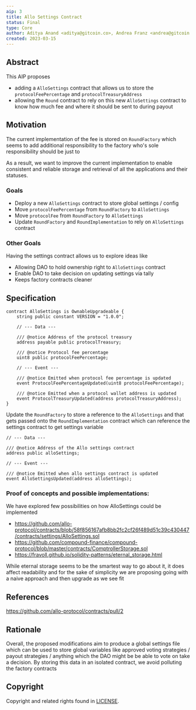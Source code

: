 ```yaml
---
aip: 3
title: Allo Settings Contract
status: Final
type: Core
author: Aditya Anand <aditya@gitcoin.co>, Andrea Franz <andrea@gitcoin.co>, Kurt Merbeth <kurt@gitcoin.co>
created: 2023-03-15
---
```


## Abstract

This AIP proposes
- adding a `AlloSettings` contract that allows us to store the `protocolFeePercentage` and `protocolTreasuryAddress`
- allowing the `Round` contract to rely on this new `AlloSettings` contract to know how much fee and where it should be sent to during payout

## Motivation

The current implementation of the fee is stored on `RoundFactory` which seems to add additional responsibility to the factory who's sole responsibility should be just to 

As a result, we want to improve the current implementation to enable consistent
and reliable storage and retrieval of all the applications and their statuses.

### Goals

- Deploy a new `AlloSettings` contract to store global settings / config 
- Move `protocolFeePercentage` from `RoundFactory` to `AlloSettings`
- Move `protocolFee` from `RoundFactory` to `AlloSettings`
- Update `RoundFactory` and `RoundImplementation` to rely on `AlloSettings` contract 


### Other Goals

Having the settings contract allows us to explore ideas like 

- Allowing DAO to hold ownership right to `AlloSettings` contract
- Enable DAO to take decision on updating settings via tally 
- Keeps factory contracts cleaner  

## Specification


```
contract AlloSettings is OwnableUpgradeable {
    string public constant VERSION = "1.0.0";

    // --- Data ---

    /// @notice Address of the protocol treasury
    address payable public protocolTreasury;

    /// @notice Protocol fee percentage
    uint8 public protocolFeePercentage;

    // --- Event ---

    /// @notice Emitted when protocol fee percentage is updated
    event ProtocolFeePercentageUpdated(uint8 protocolFeePercentage);

    /// @notice Emitted when a protocol wallet address is updated
    event ProtocolTreasuryUpdated(address protocolTreasuryAddress);
}
```

Update the `RoundFactory` to store a reference to the `AlloSettings` and that gets passed onto the `RoundImplementation` contract which can reference the settings contract to get settings variable

```
// --- Data ---

/// @notice Address of the Allo settings contract
address public alloSettings;

// --- Event ---

/// @notice Emitted when allo settings contract is updated
event AlloSettingsUpdated(address alloSettings);

```

### Proof of concepts and possible implementations:

We have explored few possibilities on how AlloSettings could be implemented 

- https://github.com/allo-protocol/contracts/blob/58f856167afb8bb2fc2cf26f489d51c39c430447/contracts/settings/AlloSettings.sol
- https://github.com/compound-finance/compound-protocol/blob/master/contracts/ComptrollerStorage.sol
- https://fravoll.github.io/solidity-patterns/eternal_storage.html

While eternal storage seems to be the smartest way to go about it, it does affect readability and for the sake of simplicity 
we are proposing going with a naive approach and then upgrade as we see fit

## References
https://github.com/allo-protocol/contracts/pull/2

## Rationale

Overall, the proposed modifications aim to produce a global settings file which can be used to store global variables like approved voting strategies / payout strategies / anything which the DAO might be be able to vote on take a decision.
By storing this data in an isolated contract, we avoid polluting the factory contracts 

## Copyright

Copyright and related rights found in [LICENSE](./LICENSE).